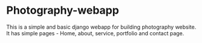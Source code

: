 # Photography-webapp
This is a simple and basic django webapp for building photography website. It has simple pages - Home, about, service, portfolio and contact page.


